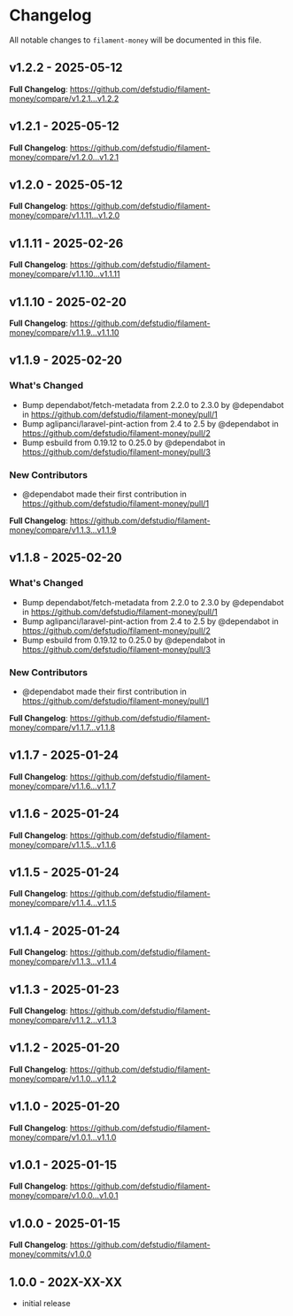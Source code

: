 # Changelog

All notable changes to `filament-money` will be documented in this file.

## v1.2.2 - 2025-05-12

**Full Changelog**: https://github.com/defstudio/filament-money/compare/v1.2.1...v1.2.2

## v1.2.1 - 2025-05-12

**Full Changelog**: https://github.com/defstudio/filament-money/compare/v1.2.0...v1.2.1

## v1.2.0 - 2025-05-12

**Full Changelog**: https://github.com/defstudio/filament-money/compare/v1.1.11...v1.2.0

## v1.1.11 - 2025-02-26

**Full Changelog**: https://github.com/defstudio/filament-money/compare/v1.1.10...v1.1.11

## v1.1.10 - 2025-02-20

**Full Changelog**: https://github.com/defstudio/filament-money/compare/v1.1.9...v1.1.10

## v1.1.9 - 2025-02-20

### What's Changed

* Bump dependabot/fetch-metadata from 2.2.0 to 2.3.0 by @dependabot in https://github.com/defstudio/filament-money/pull/1
* Bump aglipanci/laravel-pint-action from 2.4 to 2.5 by @dependabot in https://github.com/defstudio/filament-money/pull/2
* Bump esbuild from 0.19.12 to 0.25.0 by @dependabot in https://github.com/defstudio/filament-money/pull/3

### New Contributors

* @dependabot made their first contribution in https://github.com/defstudio/filament-money/pull/1

**Full Changelog**: https://github.com/defstudio/filament-money/compare/v1.1.3...v1.1.9

## v1.1.8 - 2025-02-20

### What's Changed

* Bump dependabot/fetch-metadata from 2.2.0 to 2.3.0 by @dependabot in https://github.com/defstudio/filament-money/pull/1
* Bump aglipanci/laravel-pint-action from 2.4 to 2.5 by @dependabot in https://github.com/defstudio/filament-money/pull/2
* Bump esbuild from 0.19.12 to 0.25.0 by @dependabot in https://github.com/defstudio/filament-money/pull/3

### New Contributors

* @dependabot made their first contribution in https://github.com/defstudio/filament-money/pull/1

**Full Changelog**: https://github.com/defstudio/filament-money/compare/v1.1.7...v1.1.8

## v1.1.7 - 2025-01-24

**Full Changelog**: https://github.com/defstudio/filament-money/compare/v1.1.6...v1.1.7

## v1.1.6 - 2025-01-24

**Full Changelog**: https://github.com/defstudio/filament-money/compare/v1.1.5...v1.1.6

## v1.1.5 - 2025-01-24

**Full Changelog**: https://github.com/defstudio/filament-money/compare/v1.1.4...v1.1.5

## v1.1.4 - 2025-01-24

**Full Changelog**: https://github.com/defstudio/filament-money/compare/v1.1.3...v1.1.4

## v1.1.3 - 2025-01-23

**Full Changelog**: https://github.com/defstudio/filament-money/compare/v1.1.2...v1.1.3

## v1.1.2 - 2025-01-20

**Full Changelog**: https://github.com/defstudio/filament-money/compare/v1.1.0...v1.1.2

## v1.1.0 - 2025-01-20

**Full Changelog**: https://github.com/defstudio/filament-money/compare/v1.0.1...v1.1.0

## v1.0.1 - 2025-01-15

**Full Changelog**: https://github.com/defstudio/filament-money/compare/v1.0.0...v1.0.1

## v1.0.0 - 2025-01-15

**Full Changelog**: https://github.com/defstudio/filament-money/commits/v1.0.0

## 1.0.0 - 202X-XX-XX

- initial release
